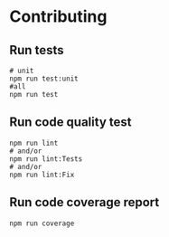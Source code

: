 # Contributing

## Run tests
```
# unit
npm run test:unit
#all
npm run test
```

## Run code quality test
```
npm run lint
# and/or
npm run lint:Tests
# and/or
npm run lint:Fix
```

## Run code coverage report
```
npm run coverage
```
